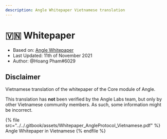 ```yaml
---
description: Angle Whitepaper Vietnamese translation
---
```


# 🇻🇳 Whitepaper

- Based on: [Angle Whitepaper](https://docs.angle.money/whitepaper)
- Last Updated: 11th of November 2021
- Author: @Hoang Pham#6029

## Disclaimer

Vietnamese translation of the whitepaper of the Core module of Angle.

This translation has **not** been verified by the Angle Labs team, but only by other Vietnamese community members. As such, some information might be incorrect.

{% file src="../../.gitbook/assets/Whitepaper_AngleProtocol_Vietnamese.pdf" %}
Angle Whitepaper in Vietnamese
{% endfile %}
